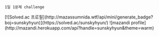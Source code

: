 <p>
  <code>1일 1문제 challenge</code>
</p>
[![Solved.ac 프로필](http://mazassumnida.wtf/api/mini/generate_badge?boj=sunskyhyun)](https://solved.ac/sunskyhyun/)
![mazandi profile](http://mazandi.herokuapp.com/api?handle=sunskyhyun&theme=warm)
